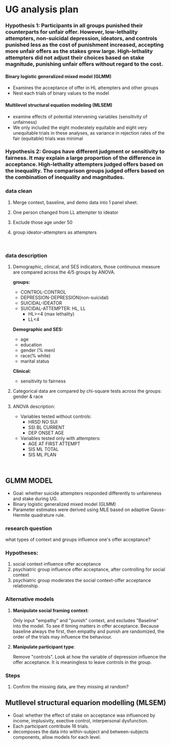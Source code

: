 

# UG analysis plan 

### Hypothesis 1: Participants in all groups punished their counterparts for unfair offer. However, low-lethality attempters, non-suicidal depression, ideators, and controls punished less as the cost of punishment increased, accepting more unfair offers as the stakes grew large. High-lethality attempters did not adjust their choices based on stake magnitude, punishing unfair offers without regard to the cost.

#### Binary logistic generalized mixed model (GLMM)

- Examines the acceptance of offer in HL attempters and other groups
- Nest each trials of binary values to the model

#### Multilevel structural equation modeling (MLSEM)

- examine effects of potential intervening variables (sensitivity of unfairness)
- We only included the eight moderately equitable and eight very unequitable trials in these analyses, as variance in rejection rates of the fair (equitable) trials was minimal

### Hypothesis 2: Groups have different judgment or sensitivity to fairness. It may explain a large proportion of the difference in acceptance. High-lethality attempters judged offers based on the inequality. The comparison groups judged offers based on the combination of inequality and magnitudes.



### data clean

1. Merge context, baseline, and demo data into 1 panel sheet.

2. One person changed from LL attempter to ideator

3. Exclude those age under 50

4. group ideator-attempters as attempters

   ​

### data description

1. Demographic, clinical, and SES indicators, those continuous measure  are compared across the 4/5 groups by ANOVA.

   **groups:**

   - CONTROL-CONTROL
   - DEPRESSION-DEPRESSION(non-suicidal)
   - SUICIDAL-IDEATOR
   - SUICIDAL-ATTEMPTER: HL, LL
     - HL>=4 (max lethality)
     - LL<4

   **Demographic and SES:**

   - age
   - education
   - gender (% men)
   - race(% white) 
   - marital status

   **Clinical:**

   - sensitivity to fairness

2. Categorical data are compared by chi-square tests across the groups: gender & race

3. ANOVA description:

   - Variables tested without controls:
     - HRSD NO SUI
     - SSI BL CURRENT
     - DEP ONSET AGE
   - Variables tested only with attempters:
     - AGE AT FIRST ATTEMPT
     - SIS ML TOTAL
     - SIS ML PLAN 

   ​


   



## GLMM MODEL

- Goal: whether suicide attempters responded differently to unfaireness and stake during UG.
- Binary logistic generalized mixed model (GLMM)
- Parameter estimates were derived using MLE based on adaptive Gauss-Hermite quadrature rule.

### research question

what types of context and groups influence one's offer acceptance?

### Hypotheses:

1. social context influence offer acceptance
2. psychiatric group influence offer acceptance, after controlling for social context
3. psychiatric group moderates the social context-offer acceptance relationship. 

### Alternative models

1. **Manipulate social framing context**:

   Only input "empathy" and "punish" context, and excludes "Baseline" into the model. To see if timing matters in offer acceptance. Because baseline always the first, then empathy and punish are randomized, the order of the trials may influence the behaviour. 

2. **Manipulate participant type**:

   Remove "controls". Look at how the variable of depression influence the offer acceptance. It is meaningless to leave controls in the group. 

### Steps

1. Confirm the missing data, are they missing at random?



## Mutllevel structural equarion modelling (MLSEM)

- Goal: whether the effect of stake on acceptance was influenced by income, implusivity, exective control, interpersonal dysfunction.
- Each participant contribute 16 trials.
- decomposes the data into within-subject and between-subjects components, allow models for each level.







